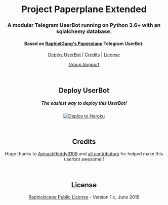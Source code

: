 <h1 align="center">Project Paperplane Extended</h1>
<h3 align="center">A modular Telegram UserBot running on Python 3.6+ with an sqlalchemy database.</h3>
<h4 align="center">Based on <a href="https://github.com/MyPaperPlane/Telegram-UserBot">RaphielGang's Paperplane</a> Telegram UserBot.</h4>
<p align="center"><a href="#deploy-userbot">Deploy UserBot</a> | <a href="#credits">Credits</a> | <a href="#license">License</a></p>
<p align="center"><a href="https://t.me/PPE_Support">Group Support</a></p> 
<p align="center">&nbsp;</p>
<h2 align="center">Deploy UserBot</h2>
<h5 align="center">The easiest way to deploy this UserBot!</h5>
<p align="center"><a href="https://heroku.com/deploy?template=https://github.com/IndraDesiP/PPE-UserBot/tree/sql-extended"> <img src="https://www.herokucdn.com/deploy/button.svg" alt="Deploy to Heroku" /></a></p>
<p align="center">&nbsp;</p>
<h2 align="center">Credits</h2>
<p align="center">Huge thanks to <a href="https://github.com/AvinashReddy3108/PaperplaneExtended/">AvinashReddy3108</a> and <a href="https://github.com/AvinashReddy3108/PaperplaneExtended/graphs/contributors">all contributors</a> for helped make this userbot awesome!!</p>
<p align="center">&nbsp;</p>
<h2 align="center">License</h2>
<p align="center"><a href="https://github.com/AvinashReddy3108/PaperplaneExtended/blob/sql-extended/LICENSE">Raphielscape Public License</a> - Version 1.c, June 2019</p>
